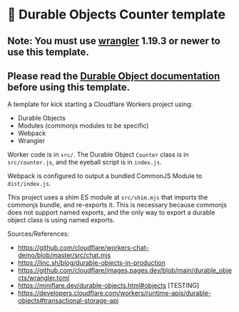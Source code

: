 # 👷 Durable Objects Counter template

## Note: You must use [wrangler](https://developers.cloudflare.com/workers/cli-wrangler/install-update) 1.19.3 or newer to use this template.

## Please read the [Durable Object documentation](https://developers.cloudflare.com/workers/learning/using-durable-objects) before using this template.

A template for kick starting a Cloudflare Workers project using:

- Durable Objects
- Modules (commonjs modules to be specific)
- Webpack
- Wrangler

Worker code is in `src/`. The Durable Object `Counter` class is in `src/counter.js`, and the eyeball script is in `index.js`.

Webpack is configured to output a bundled CommonJS Module to `dist/index.js`.

This project uses a shim ES module at `src/shim.mjs` that imports the commonjs bundle, and re-exports it. This is necessary because commonjs does not support named exports, and the only way to export a durable object class is using named exports.

Sources/References:
- https://github.com/cloudflare/workers-chat-demo/blob/master/src/chat.mjs
- https://linc.sh/blog/durable-objects-in-production
- https://github.com/cloudflare/images.pages.dev/blob/main/durable_objects/wrangler.toml
- https://miniflare.dev/durable-objects.html#objects [TESTING]
- https://developers.cloudflare.com/workers/runtime-apis/durable-objects#transactional-storage-api
